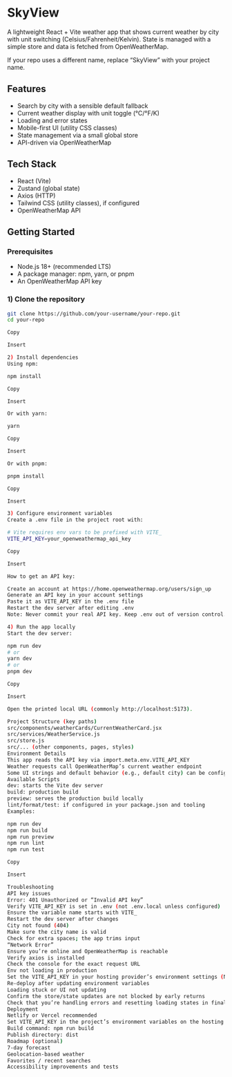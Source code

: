 # SkyView

A lightweight React + Vite weather app that shows current weather by city with unit switching (Celsius/Fahrenheit/Kelvin). State is managed with a simple store and data is fetched from OpenWeatherMap.

If your repo uses a different name, replace “SkyView” with your project name.

## Features
- Search by city with a sensible default fallback
- Current weather display with unit toggle (°C/°F/K)
- Loading and error states
- Mobile-first UI (utility CSS classes)
- State management via a small global store
- API-driven via OpenWeatherMap

## Tech Stack
- React (Vite)
- Zustand (global state)
- Axios (HTTP)
- Tailwind CSS (utility classes), if configured
- OpenWeatherMap API

## Getting Started

### Prerequisites
- Node.js 18+ (recommended LTS)
- A package manager: npm, yarn, or pnpm
- An OpenWeatherMap API key

### 1) Clone the repository
```bash
git clone https://github.com/your-username/your-repo.git
cd your-repo

Copy

Insert

2) Install dependencies
Using npm:

npm install

Copy

Insert

Or with yarn:

yarn

Copy

Insert

Or with pnpm:

pnpm install

Copy

Insert

3) Configure environment variables
Create a .env file in the project root with:

# Vite requires env vars to be prefixed with VITE_
VITE_API_KEY=your_openweathermap_api_key

Copy

Insert

How to get an API key:

Create an account at https://home.openweathermap.org/users/sign_up
Generate an API key in your account settings
Paste it as VITE_API_KEY in the .env file
Restart the dev server after editing .env
Note: Never commit your real API key. Keep .env out of version control.

4) Run the app locally
Start the dev server:

npm run dev
# or
yarn dev
# or
pnpm dev

Copy

Insert

Open the printed local URL (commonly http://localhost:5173).

Project Structure (key paths)
src/components/weatherCards/CurrentWeatherCard.jsx
src/services/WeatherService.js
src/store.js
src/... (other components, pages, styles)
Environment Details
This app reads the API key via import.meta.env.VITE_API_KEY
Weather requests call OpenWeatherMap’s current weather endpoint
Some UI strings and default behavior (e.g., default city) can be configured in the service or component
Available Scripts
dev: starts the Vite dev server
build: production build
preview: serves the production build locally
lint/format/test: if configured in your package.json and tooling
Examples:

npm run dev
npm run build
npm run preview
npm run lint
npm run test

Copy

Insert

Troubleshooting
API key issues
Error: 401 Unauthorized or “Invalid API key”
Verify VITE_API_KEY is set in .env (not .env.local unless configured)
Ensure the variable name starts with VITE_
Restart the dev server after changes
City not found (404)
Make sure the city name is valid
Check for extra spaces; the app trims input
“Network Error”
Ensure you’re online and OpenWeatherMap is reachable
Verify axios is installed
Check the console for the exact request URL
Env not loading in production
Set the VITE_API_KEY in your hosting provider’s environment settings (Netlify/Vercel)
Re-deploy after updating environment variables
Loading stuck or UI not updating
Confirm the store/state updates are not blocked by early returns
Check that you’re handling errors and resetting loading states in finally blocks
Deployment
Netlify or Vercel recommended
Set VITE_API_KEY in the project’s environment variables on the hosting platform
Build command: npm run build
Publish directory: dist
Roadmap (optional)
7‑day forecast
Geolocation-based weather
Favorites / recent searches
Accessibility improvements and tests